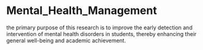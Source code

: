 # Mental_Health_Management
the primary purpose of this research is to improve the early detection and intervention of mental health disorders in students, thereby enhancing their general well-being and academic achievement. 
